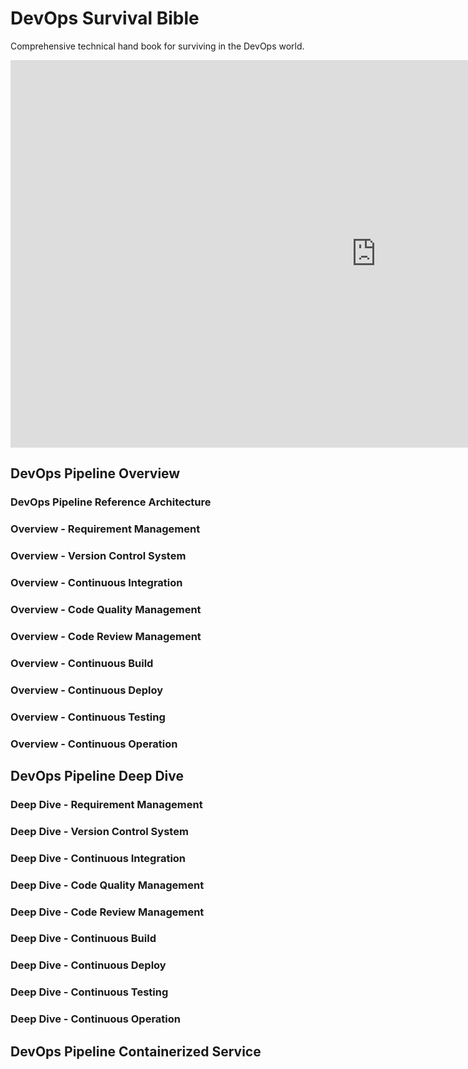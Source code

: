 # DevOps Survival Bible
Comprehensive technical hand book for surviving in the DevOps world.

<iframe src="https://xebialabs.com/periodic-table-of-devops-tools/embed/" style="border:0px #FFFFFF none;" name="Periodic Table of DevOps" scrolling="no" frameborder="1" marginheight="0px" marginwidth="0px" height="620px" width="1170px"></iframe>

## DevOps Pipeline Overview
### DevOps Pipeline Reference Architecture
### Overview - Requirement Management
### Overview - Version Control System
### Overview - Continuous Integration
### Overview - Code Quality Management
### Overview - Code Review Management
### Overview - Continuous Build
### Overview - Continuous Deploy
### Overview - Continuous Testing
### Overview - Continuous Operation

## DevOps Pipeline Deep Dive
### Deep Dive - Requirement Management
### Deep Dive - Version Control System
### Deep Dive - Continuous Integration
### Deep Dive - Code Quality Management
### Deep Dive - Code Review Management
### Deep Dive - Continuous Build
### Deep Dive - Continuous Deploy
### Deep Dive - Continuous Testing
### Deep Dive - Continuous Operation

## DevOps Pipeline Containerized Service



